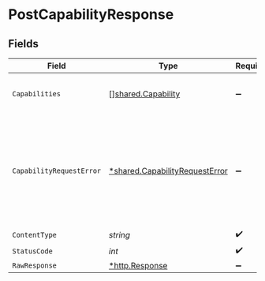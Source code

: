 # PostCapabilityResponse


## Fields

| Field                                                                               | Type                                                                                | Required                                                                            | Description                                                                         |
| ----------------------------------------------------------------------------------- | ----------------------------------------------------------------------------------- | ----------------------------------------------------------------------------------- | ----------------------------------------------------------------------------------- |
| `Capabilities`                                                                      | [][shared.Capability](../../models/shared/capability.md)                            | :heavy_minus_sign:                                                                  | The list of capabilities for the account                                            |
| `CapabilityRequestError`                                                            | [*shared.CapabilityRequestError](../../models/shared/capabilityrequesterror.md)     | :heavy_minus_sign:                                                                  | The request could not be processed due to a state conflict with the target resource |
| `ContentType`                                                                       | *string*                                                                            | :heavy_check_mark:                                                                  | N/A                                                                                 |
| `StatusCode`                                                                        | *int*                                                                               | :heavy_check_mark:                                                                  | N/A                                                                                 |
| `RawResponse`                                                                       | [*http.Response](https://pkg.go.dev/net/http#Response)                              | :heavy_minus_sign:                                                                  | N/A                                                                                 |
